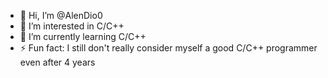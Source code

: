 - 👋 Hi, I’m @AlenDio0
- 👀 I’m interested in C/C++
- 🌱 I’m currently learning C/C++
- ⚡ Fun fact: I still don't really consider myself a good C/C++ programmer even after 4 years

<!---
AlenDio0/AlenDio0 is a ✨ special ✨ repository because its `README.md` (this file) appears on your GitHub profile.
You can click the Preview link to take a look at your changes.
--->

